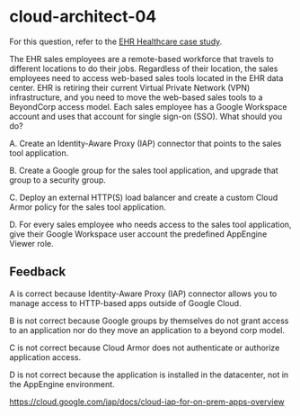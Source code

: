 # cloud-architect-04

For this question, refer to the [EHR Healthcare case study](https://services.google.com/fh/files/blogs/master_case_study_ehr_healthcare.pdf).

The EHR sales employees are a remote-based workforce that travels to different locations to do their jobs. Regardless of their location, the sales employees need to access web-based sales tools located in the EHR data center. EHR is retiring their current Virtual Private Network (VPN) infrastructure, and you need to move the web-based sales tools to a BeyondCorp access model. Each sales employee has a Google Workspace account and uses that account for single sign-on (SSO). What should you do?

A. Create an Identity-Aware Proxy (IAP) connector that points to the sales tool application.

B. Create a Google group for the sales tool application, and upgrade that group to a security group.

C. Deploy an external HTTP(S) load balancer and create a custom Cloud Armor policy for the sales tool application.

D. For every sales employee who needs access to the sales tool application, give their Google Workspace user account the predefined AppEngine Viewer role.

## Feedback

A is correct because Identity-Aware Proxy (IAP) connector allows you to manage access to HTTP-based apps outside of Google Cloud.

B is not correct because Google groups by themselves do not grant access to an application nor do they move an application to a beyond corp model.

C is not correct because Cloud Armor does not authenticate or authorize application access.

D is not correct because the application is installed in the datacenter, not in the AppEngine environment.

https://cloud.google.com/iap/docs/cloud-iap-for-on-prem-apps-overview